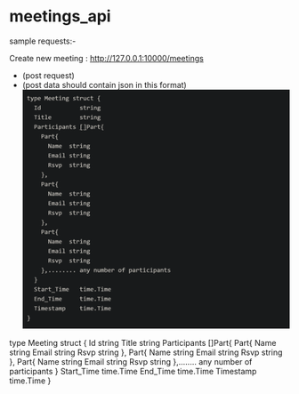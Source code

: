 # meetings_api

sample requests:-

Create new meeting :
http://127.0.0.1:10000/meetings 
  - (post request) 
  - (post data should contain json in this format)
  ![alt text](img/meetings.png)
  
  type Meeting struct {
    Id           string
    Title        string
    Participants []Part{
      Part{
        Name  string
        Email string
        Rsvp  string
      },
      Part{
        Name  string
        Email string
        Rsvp  string
      },
      Part{
        Name  string
        Email string
        Rsvp  string
      },........ any number of participants
    }
    Start_Time   time.Time
    End_Time     time.Time
    Timestamp    time.Time
  }
  
  
